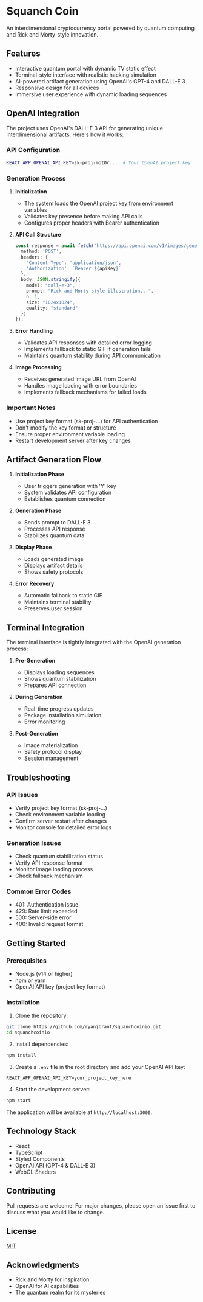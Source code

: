 # Squanch Coin

An interdimensional cryptocurrency portal powered by quantum computing and Rick and Morty-style innovation.

## Features

- Interactive quantum portal with dynamic TV static effect
- Terminal-style interface with realistic hacking simulation
- AI-powered artifact generation using OpenAI's GPT-4 and DALL-E 3
- Responsive design for all devices
- Immersive user experience with dynamic loading sequences

## OpenAI Integration

The project uses OpenAI's DALL-E 3 API for generating unique interdimensional artifacts. Here's how it works:

### API Configuration

```bash
REACT_APP_OPENAI_API_KEY=sk-proj-mot0r...  # Your OpenAI project key
```

### Generation Process

1. **Initialization**
   - The system loads the OpenAI project key from environment variables
   - Validates key presence before making API calls
   - Configures proper headers with Bearer authentication

2. **API Call Structure**
   ```typescript
   const response = await fetch('https://api.openai.com/v1/images/generations', {
     method: 'POST',
     headers: {
       'Content-Type': 'application/json',
       'Authorization': `Bearer ${apiKey}`
     },
     body: JSON.stringify({
       model: "dall-e-3",
       prompt: "Rick and Morty style illustration...",
       n: 1,
       size: "1024x1024",
       quality: "standard"
     })
   });
   ```

3. **Error Handling**
   - Validates API responses with detailed error logging
   - Implements fallback to static GIF if generation fails
   - Maintains quantum stability during API communication

4. **Image Processing**
   - Receives generated image URL from OpenAI
   - Handles image loading with error boundaries
   - Implements fallback mechanisms for failed loads

### Important Notes

- Use project key format (sk-proj-...) for API authentication
- Don't modify the key format or structure
- Ensure proper environment variable loading
- Restart development server after key changes

## Artifact Generation Flow

1. **Initialization Phase**
   - User triggers generation with 'Y' key
   - System validates API configuration
   - Establishes quantum connection

2. **Generation Phase**
   - Sends prompt to DALL-E 3
   - Processes API response
   - Stabilizes quantum data

3. **Display Phase**
   - Loads generated image
   - Displays artifact details
   - Shows safety protocols

4. **Error Recovery**
   - Automatic fallback to static GIF
   - Maintains terminal stability
   - Preserves user session

## Terminal Integration

The terminal interface is tightly integrated with the OpenAI generation process:

1. **Pre-Generation**
   - Displays loading sequences
   - Shows quantum stabilization
   - Prepares API connection

2. **During Generation**
   - Real-time progress updates
   - Package installation simulation
   - Error monitoring

3. **Post-Generation**
   - Image materialization
   - Safety protocol display
   - Session management

## Troubleshooting

### API Issues
- Verify project key format (sk-proj-...)
- Check environment variable loading
- Confirm server restart after changes
- Monitor console for detailed error logs

### Generation Issues
- Check quantum stabilization status
- Verify API response format
- Monitor image loading process
- Check fallback mechanism

### Common Error Codes
- 401: Authentication issue
- 429: Rate limit exceeded
- 500: Server-side error
- 400: Invalid request format

## Getting Started

### Prerequisites

- Node.js (v14 or higher)
- npm or yarn
- OpenAI API key (project key format)

### Installation

1. Clone the repository:
```bash
git clone https://github.com/ryanjbrant/squanchcoinio.git
cd squanchcoinio
```

2. Install dependencies:
```bash
npm install
```

3. Create a `.env` file in the root directory and add your OpenAI API key:
```
REACT_APP_OPENAI_API_KEY=your_project_key_here
```

4. Start the development server:
```bash
npm start
```

The application will be available at `http://localhost:3000`.

## Technology Stack

- React
- TypeScript
- Styled Components
- OpenAI API (GPT-4 & DALL-E 3)
- WebGL Shaders

## Contributing

Pull requests are welcome. For major changes, please open an issue first to discuss what you would like to change.

## License

[MIT](https://choosealicense.com/licenses/mit/)

## Acknowledgments

- Rick and Morty for inspiration
- OpenAI for AI capabilities
- The quantum realm for its mysteries 
